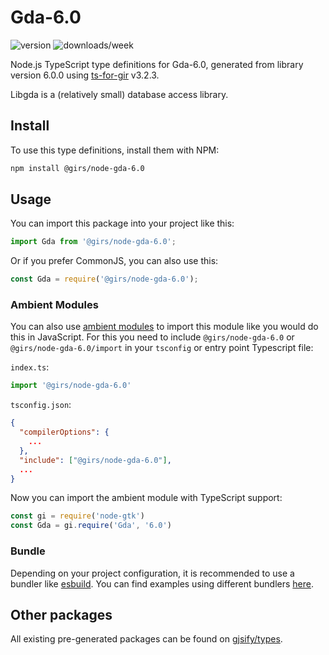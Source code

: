 
# Gda-6.0

![version](https://img.shields.io/npm/v/@girs/node-gda-6.0)
![downloads/week](https://img.shields.io/npm/dw/@girs/node-gda-6.0)


Node.js TypeScript type definitions for Gda-6.0, generated from library version 6.0.0 using [ts-for-gir](https://github.com/gjsify/ts-for-gir) v3.2.3.

Libgda is a (relatively small) database access library.

## Install

To use this type definitions, install them with NPM:
```bash
npm install @girs/node-gda-6.0
```

## Usage

You can import this package into your project like this:
```ts
import Gda from '@girs/node-gda-6.0';
```

Or if you prefer CommonJS, you can also use this:
```ts
const Gda = require('@girs/node-gda-6.0');
```

### Ambient Modules

You can also use [ambient modules](https://github.com/gjsify/ts-for-gir/tree/main/packages/cli#ambient-modules) to import this module like you would do this in JavaScript.
For this you need to include `@girs/node-gda-6.0` or `@girs/node-gda-6.0/import` in your `tsconfig` or entry point Typescript file:

`index.ts`:
```ts
import '@girs/node-gda-6.0'
```

`tsconfig.json`:
```json
{
  "compilerOptions": {
    ...
  },
  "include": ["@girs/node-gda-6.0"],
  ...
}
```

Now you can import the ambient module with TypeScript support: 

```ts
const gi = require('node-gtk')
const Gda = gi.require('Gda', '6.0')
```


### Bundle

Depending on your project configuration, it is recommended to use a bundler like [esbuild](https://esbuild.github.io/). You can find examples using different bundlers [here](https://github.com/gjsify/ts-for-gir/tree/main/examples).

## Other packages

All existing pre-generated packages can be found on [gjsify/types](https://github.com/gjsify/types).

